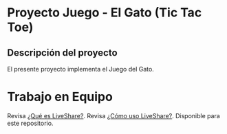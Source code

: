 # Proyecto Juego - El Gato (Tic Tac Toe)

## Descripción del proyecto

El presente proyecto implementa el Juego del Gato. 

# Trabajo en Equipo

Revisa [¿Qué es LiveShare?](https://youtu.be/9QXwSg9-2qQ). Revisa [¿Cómo uso LiveShare?](https://www.youtube.com/watch?v=nj535VbE9pQ). Disponible para este repositorio.
